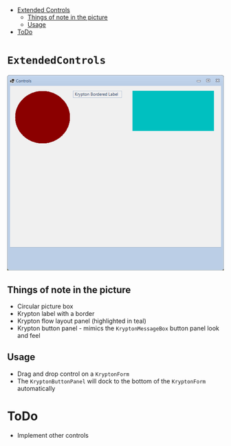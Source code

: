 ﻿<!-- Start Document Outline -->

* [Extended Controls](#ExtendedControls)
	* [Things of note in the picture](#things-of-note-in-the-picture)
	* [Usage](#usage)
* [ToDo](#todo)

<!-- End Document Outline -->

# `ExtendedControls`
![](https://github.com/Krypton-Suite/Documentation/blob/main/Assets/Extended-Toolkit/Controls.png?raw=true)

## Things of note in the picture
- Circular picture box
- Krypton label with a border
- Krypton flow layout panel (highlighted in teal)
- Krypton button panel - mimics the `KryptonMessageBox` button panel look and feel

## Usage
- Drag and drop control on a `KryptonForm`
- The `KryptonButtonPanel` will dock to the bottom of the `KryptonForm` automatically

# ToDo
- Implement other controls
